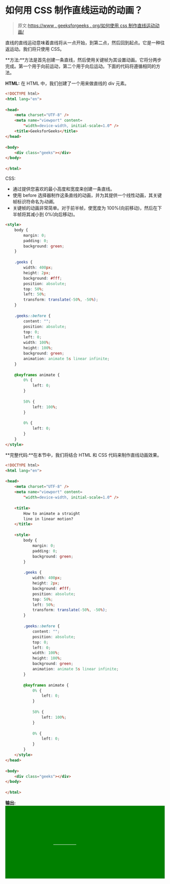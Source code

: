 # 如何用 CSS 制作直线运动的动画？

> 原文:[https://www . geeksforgeeks . org/如何使用 css 制作直线运动动画/](https://www.geeksforgeeks.org/how-to-animate-a-straight-line-in-linear-motion-using-css/)

直线的直线运动意味着直线将从一点开始，到第二点，然后回到起点。它是一种往返运动。我们将只使用 CSS。

**方法:**方法是首先创建一条直线，然后使用关键帧为其设置动画。它将分两步完成。第一个用于向前运动，第二个用于向后运动。下面的代码将遵循相同的方法。

**HTML:** 在 HTML 中，我们创建了一个用来做直线的 div 元素。

```html
<!DOCTYPE html>
<html lang="en">

<head>
    <meta charset="UTF-8" />
    <meta name="viewport" content=
        "width=device-width, initial-scale=1.0" />
    <title>GeeksforGeeks</title>
</head>

<body>
    <div class="geeks"></div>
</body>

</html>
```

CSS:

*   通过提供您喜欢的最小高度和宽度来创建一条直线。
*   使用 before 选择器制作这条直线的动画，并为其提供一个线性动画，其关键帧标识符命名为*动画*。
*   关键帧的动画非常简单。对于前半帧，使宽度为 100%(向前移动)，然后在下半帧将其减小到 0%(向后移动)。

```html
<style>
    body {
        margin: 0;
        padding: 0;
        background: green;
    }

    .geeks {
        width: 400px;
        height: 2px;
        background: #fff;
        position: absolute;
        top: 50%;
        left: 50%;
        transform: translate(-50%, -50%);
    }

    .geeks::before {
        content: "";
        position: absolute;
        top: 0;
        left: 0;
        width: 100%;
        height: 100%;
        background: green;
        animation: animate 5s linear infinite;
    }

    @keyframes animate {
        0% {
            left: 0;
        }

        50% {
            left: 100%;
        }

        0% {
            left: 0;
        }
    }
</style>
```

**完整代码:**在本节中，我们将结合 HTML 和 CSS 代码来制作直线动画效果。

```html
<!DOCTYPE html>
<html lang="en">

<head>
    <meta charset="UTF-8" />
    <meta name="viewport" content=
        "width=device-width, initial-scale=1.0" />

    <title>
        How to animate a straight
        line in linear motion?
    </title>

    <style>
        body {
            margin: 0;
            padding: 0;
            background: green;
        }

        .geeks {
            width: 400px;
            height: 2px;
            background: #fff;
            position: absolute;
            top: 50%;
            left: 50%;
            transform: translate(-50%, -50%);
        }

        .geeks::before {
            content: "";
            position: absolute;
            top: 0;
            left: 0;
            width: 100%;
            height: 100%;
            background: green;
            animation: animate 5s linear infinite;
        }

        @keyframes animate {
            0% {
                left: 0;
            }

            50% {
                left: 100%;
            }

            0% {
                left: 0;
            }
        }
    </style>
</head>

<body>
    <div class="geeks"></div>
</body>

</html>
```

**输出:**
![](img/986b65df0ad2abe0674357fa4794a69b.png)